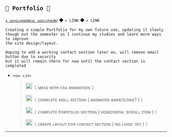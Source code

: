## `🌿 Portfolio 🌿`
[`✦ ᴅᴇᴠᴇʟᴏᴘᴍᴇɴᴛᴀʟ ᴅᴇᴘʟᴏʏᴍᴇɴᴛ`](https://keisukel.github.io/Portfolio/) ◆ `✦ LINK` ◆ `✦ LINK`

    Creating a simple Portfolio for my own future use, updating it slowly
    though out the semester as I continue my studies and learn more ways to improve
    the site design/layout. 
    
    Hoping to add a working contact section later on, will remove email button due to security
    but it will remain there for now until the contact section is completed
    
- `ᴛᴏᴅᴏ ʟɪsᴛ`
  
  ><img width="20" src="https://imgur.com/rzRlaDz.png" alt="Icon Image">〘 ᴍᴇss ᴡɪᴛʜ ᴄss ᴀɴɪᴍᴀᴛɪᴏɴ 〙
  
  ><img width="20" src="https://imgur.com/rzRlaDz.png" alt="Icon Image">〘 ᴄᴏᴍᴘʟᴇᴛᴇ sᴋɪʟʟ sᴇᴄᴛɪᴏɴ ( ᴀɴɪᴍᴀᴛᴇᴅ ʙᴀʀs/ɪᴄᴏɴs? ) 〙
  
  ><img width="20" src="https://imgur.com/rzRlaDz.png" alt="Icon Image">〘 ᴄᴏᴍᴘʟᴇᴛᴇ ᴘᴏʀᴛғᴏʟɪᴏ sᴇᴄᴛɪᴏɴ ( ʜᴏʀɪᴢᴏɴᴛᴀʟ sᴄʀᴏʟʟ ɪᴛᴇᴍ ) 〙
  
  ><img width="20" src="https://imgur.com/rzRlaDz.png" alt="Icon Image">〘 ᴄʀᴇᴀᴛᴇ ʟᴀʏᴏᴜᴛ ғᴏʀ ᴄᴏɴᴛᴀᴄᴛ sᴇᴄᴛɪᴏɴ ( ɴᴏ ʟᴏɢɪᴄ ʏᴇᴛ ) 〙

------
